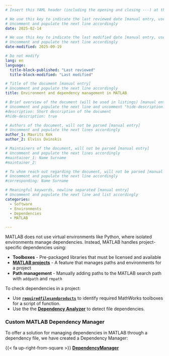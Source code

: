 ```yaml
---
# Insert this YAML header (including the opening and closing ---) at the beginning of the document and fill it out accordingly

# We use this key to indicate the last reviewed date [manual entry, use YYYY-MM-DD]
# Uncomment and populate the next line accordingly
date: 2025-02-14

# We use this key to indicate the last modified date [manual entry, use YYYY-MM-DD]
# Uncomment and populate the next line accordingly
date-modified: 2025-09-19

# Do not modify
lang: en
language: 
  title-block-published: "Last reviewed"
  title-block-modified: "Last modified"

# Title of the document [manual entry]
# Uncomment and populate the next line accordingly
title: Environment and dependency management in MATLAB

# Brief overview of the document (will be used in listings) [manual entry]
# Uncomment and populate the next line and uncomment "hide-description: true".
#description: Short description of the document
#hide-description: true

# Authors of the document, will not be parsed [manual entry]
# Uncomment and populate the next lines accordingly
author_1: Maurits Kok
author_2: Elviss Dvinskis

# Maintainers of the document, will not be parsed [manual entry]
# Uncomment and populate the next lines accordingly
#maintainer_1: Name Surname
#maintainer_2:

# To whom reach out regarding the document, will not be parsed [manual entry]
# Uncomment and populate the next line accordingly
#corresponding: Name Surname

# Meaningful keywords, newline separated [manual entry]
# Uncomment and populate the next line and list accordingly
categories: 
  - Software
  - Environments
  - Dependencies
  - MATLAB

---
```


MATLAB does not use virtual environments like Python, where isolated environments manage dependencies. Instead, MATLAB handles project-specific dependencies using:

- **Toolboxes** - Pre-packaged libraries that must be licensed and available
- [**MATLAB projects**](https://mathworks.com/help/matlab/projects.html) - A feature that manages paths and environments for a project
- **Path management** - Manually adding paths to the MATLAB search path with `addpath` and `rmpath`

To check dependencies in a project:

- Use [**`requiredfilesandproducts`**](https://nl.mathworks.com/help/matlab/ref/matlab.codetools.requiredfilesandproducts.html) to identify required MathWorks toolboxes for a script of function.
- Use the the [**Dependency Analyzer**](https://nl.mathworks.com/help/matlab/matlab_prog/analyze-project-dependencies.html) to detect file dependencies.


### Custom MATLAB Dependency Manager

To offer a solution for managing dependencies in MATLAB through a dependency file, we have created a Dependency Manager: 

{{< fa up-right-from-square >}} [**DependencyManager**](https://github.com/TU-Delft-DCC/matlab_dependency_manager)
